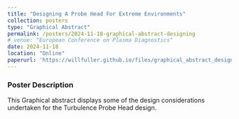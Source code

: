 ```yaml
---
title: "Designing A Probe Head For Extreme Environments"
collection: posters
type: "Graphical Abstract"
permalink: /posters/2024-11-18-graphical-abstract-designing
# venue: "European Conference on Plasma Diagnostics"
date: 2024-11-18
location: "Online"
paperurl: 'https://willfuller.github.io/files/graphical_abstract_design_probe.pdf'
---
```


### Poster Description

This Graphical abstract displays some of the design considerations undertaken for the Turbulence Probe Head design.